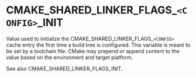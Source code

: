   

# CMAKE_SHARED_LINKER_FLAGS_```<CONFIG>```_INIT  
Value used to initialize the CMAKE_SHARED_LINKER_FLAGS_```<CONFIG>```
cache entry the first time a build tree is configured.
This variable is meant to be set by a toolchain file.  CMake may prepend or append content to
the value based on the environment and target platform.  

See also CMAKE_SHARED_LINKER_FLAGS_INIT.  

